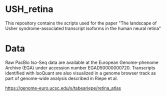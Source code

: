 # USH_retina

This repository contains the scripts used for the paper "The landscape of Usher syndrome-associated transcript isoforms in the human neural retina"


# Data

Raw PacBio Iso-Seq data are available at the European Genome-phenome Archive (EGA) under accession number EGAD50000000720. 
Transcripts identified with IsoQuant are also visualized in a genome browser track as part of genome-wide analysis described in Riepe et al. 

https://genome-euro.ucsc.edu/s/tabeariepe/retina_atlas
